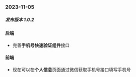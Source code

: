 ### 2023-11-05
##### 发布版本 1.0.2
#### 后端
* 完善**手机号快速验证组件**接口
#### 前端
* 现在可以在**个人信息**页面通过微信获取手机号接口填写手机号

